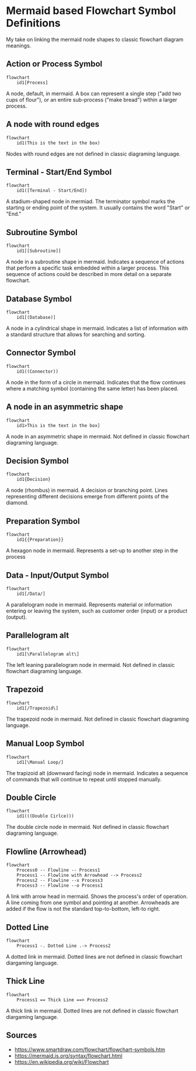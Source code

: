 # Mermaid based Flowchart Symbol Definitions
My take on linking the mermaid node shapes to classic flowchart diagram meanings.

## Action or Process Symbol

```mermaid
flowchart
    id1[Process]
```
A node, default, in mermaid. A box can represent a single step ("add two cups of flour"), or an entire sub-process ("make bread") within a larger process.

## A node with round edges

```mermaid
flowchart
    id1(This is the text in the box)
```

Nodes with round edges are not defined in classic diagraming language.

## Terminal - Start/End Symbol

```mermaid
flowchart
    id1([Terminal - Start/End])
```

A stadium-shaped node in mermiad. The terminator symbol marks the starting or ending point of the system. It usually contains the word "Start" or "End."

## Subroutine Symbol

```mermaid
flowchart
    id1[[Subroutine]]
```

A node in a subroutine shape in mermaid. Indicates a sequence of actions that perform a specific task embedded within a larger process. This sequence of actions could be described in more detail on a separate flowchart.

## Database Symbol

```mermaid
flowchart
    id1[(Database)]
```

A node in a cylindrical shape in mermaid. Indicates a list of information with a standard structure that allows for searching and sorting.


## Connector Symbol

```mermaid
flowchart
    id1((Connector))
```

A node in the form of a circle in mermaid. Indicates that the flow continues where a matching symbol (containing the same letter) has been placed.

## A node in an asymmetric shape

```mermaid
flowchart
    id1>This is the text in the box]
```

A node in an asymmetric shape in mermaid. Not defined in classic flowchart diagraming language.

## Decision Symbol

```mermaid
flowchart
    id1{Decision}
```
A node (rhombus) in mermaid. A decision or branching point. Lines representing different decisions emerge from different points of the diamond.

## Preparation Symbol

```mermaid
flowchart
    id1{{Preparation}}
```

A hexagon node in mermaid. Represents a set-up to another step in the process

## Data - Input/Output Symbol

```mermaid
flowchart
    id1[/Data/]
```

A parallelogram node in mermaid. Represents material or information entering or leaving the system, such as customer order (input) or a product (output).

## Parallelogram alt

```mermaid
flowchart
    id1[\Parallelogram alt\]
```

The left leaning parallelogram node in mermaid. Not defined in classic flowchart diagraming language.

## Trapezoid

```mermaid
flowchart
    id1[/Trapezoid\]
```

The trapezoid node in mermaid. Not defined in classic flowchart diagraming language.

## Manual Loop Symbol

```mermaid
flowchart
    id1[\Manual Loop/]
```

The trapizoid alt (downward facing) node in mermaid. Indicates a sequence of commands that will continue to repeat until stopped manually.

## Double Circle

```mermaid
flowchart
    id1(((Double Cirlce)))
```

The double circle node in mermaid. Not defined in classic flowchart diagraming language.


## Flowline (Arrowhead) 

```mermaid
flowchart
    Process0 -- Flowline -- Process1
    Process1 -- Flowline with Arrowhead --> Process2
    Process2 -- Flowline --x Process3
    Process3 -- Flowline --o Process1
```

A link with arrow head in mermaid. Shows the process's order of operation. A line coming from one symbol and pointing at another. Arrowheads are added if the flow is not the standard top-to-bottom, left-to right.

## Dotted Line 

```mermaid
flowchart
    Process1 -. Dotted Line .-> Process2
```

A dotted link in mermaid. Dotted lines are not defined in classic flowchart diargaming language.

## Thick Line 

```mermaid
flowchart
    Process1 == Thick Line ==> Process2
```

A thick link in mermaid. Dotted lines are not defined in classic flowchart diargaming language.


## Sources

* https://www.smartdraw.com/flowchart/flowchart-symbols.htm
* https://mermaid.js.org/syntax/flowchart.html
* https://en.wikipedia.org/wiki/Flowchart
